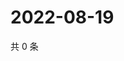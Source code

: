 # 2022-08-19

共 0 条

<!-- BEGIN WEIBO -->
<!-- 最后更新时间 Fri Aug 19 2022 16:19:56 GMT+0800 (China Standard Time) -->

<!-- END WEIBO -->
